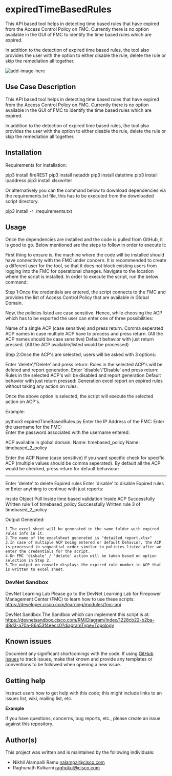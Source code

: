 # expiredTimeBasedRules

This API based tool helps in detecting time based rules that have expired from the Access Control Policy on FMC. Currently there is no option available in the GUI of FMC to identify the time based rules which are expired.

In addition to the detection of expired time based rules, the tool also provides the user with the option to either disable the rule, delete the rule or skip the remediation all together.

![add-image-here]()
 
## Use Case Description

This API based tool helps in detecting time based rules that have expired from the Access Control Policy on FMC. Currently there is no option available in the GUI of FMC to identify the time based rules which are expired.

In addition to the detection of expired time based rules, the tool also provides the user with the option to either disable the rule, delete the rule or skip the remediation all together.

## Installation

Requirements for installation:

pip3 install fireREST
pip3 install netaddr
pip3 install datetime
pip3 install ipaddress
pip3 install xlsxwriter

Or alternatively you can the command below to download dependencies via the requirements.txt file, this has to be executed from the downloaded script directory.

pip3 install -r ./requirements.txt


## Usage

Once the dependencies are installed and the code is pulled from GitHub, it is good to go. Below mentioned are the steps to follow in order to execute it:

First thing to ensure is, the machine where the code will be installed should have connectivity with the FMC under concern.
It is recommended to create a different user for the tool, so that it does not block existing users from logging into the FMC for operational changes.
Navigate to the location where the script is installed.
In order to execute the script, run the below command:

Step 1:Once the credentials are entered, the script connects to the FMC and provides the list of Access Control Policy that are available in Global Domain.


Now, the policies listed are case sensitive. Hence, while choosing the ACP which has to be exported the user can enter one of three possibilities:

Name of a single ACP (case sensitive) and press return.
Comma seperated ACP names in case multiple ACP have to process and press return. (All the ACP names should be case sensitive)
Default behavior with just return pressed. (All the ACP available/listed would be processed)

Step 2:Once the ACP's are selected, users will be asked with 3 options:

Enter 'delete'/'Delete' and press return: Rules in the selected ACP's will be deleted and report generation.
Enter 'disable'/'Disable' and press return: Rules in the selected ACP's will be disabled and report generation
Default behavior with just return pressed: Generation excel report on expired rules without taking any action on rules.


Once the above option is selected, the script will execute the selected action on ACP's.

Example:

python3 expiredTimeBasedRules.py 
	Enter the IP Address of the FMC:
	Enter the username for the FMC:  
	Enter the password associated with the username entered: 
 
ACP available in global domain: 
		Name: timebased_policy
		Name: timebased_2_policy


Enter the ACP Name (case sensitive) if you want specific check for specific ACP (multiple values should be comma seperated). By default all the ACP would be checked, press return for default behaviour: 
 

*********************************

Enter 'delete' to delete Expired rules
Enter 'disable' to disable Expired rules
or Enter anything to continue with just reports:  

Inside Object Pull
Inside time based validation
Inside ACP
Successfully Written rule 1 of timebased_policy
Successfully Written rule 3 of timebased_2_policy

Output Generated:

	1.The excel sheet will be generated in the same folder with expired rules info in it.
	2.The name of the excelsheet generated is "detailed_report.xlsx"
	3.In case of multiple ACP being entered or default behavior, the ACP is processed in sequential order similar to policies listed after we enter the credentials for the script.
	4.On FMC 'disbale' / 'delete' action will be taken based on option selection in Step 2.
	5.The output on console displays the expired rule number in ACP that is written to excel sheet.


### DevNet Sandbox

DevNet Learning Lab Please go to the DevNet Learning Lab for Firepower Management Center (FMC) to learn how to use these scripts: https://developer.cisco.com/learning/modules/fmc-api

DevNet Sandbox The Sandbox which can implement this script is at: https://devnetsandbox.cisco.com/RM/Diagram/Index/1228cb22-b2ba-48d3-a70a-86a53f4eecc0?diagramType=Topology

## Known issues

Document any significant shortcomings with the code. If using [GitHub Issues](https://help.github.com/en/articles/about-issues) to track issues, make that known and provide any templates or conventions to be followed when opening a new issue. 

## Getting help

Instruct users how to get help with this code; this might include links to an issues list, wiki, mailing list, etc.

**Example**

If you have questions, concerns, bug reports, etc., please create an issue against this repository.

## Author(s)

This project was written and is maintained by the following individuals:

* Nikhil Alampalli Ramu <nalampal@cisco.com>
* Raghunath Kulkarni <raghukul@cisco.com>
